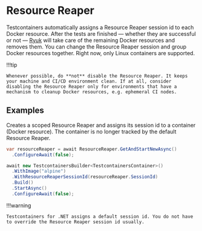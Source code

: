 # Resource Reaper

Testcontainers automatically assigns a Resource Reaper session id to each Docker resource. After the tests are finished — whether they are successful or not — [Ryuk][moby-ryuk] will take care of the remaining Docker resources and removes them. You can change the Resource Reaper session and group Docker resources together. Right now, only Linux containers are supported.

!!!tip

    Whenever possible, do **not** disable the Resource Reaper. It keeps your machine and CI/CD environment clean. If at all, consider disabling the Resource Reaper only for environments that have a mechanism to cleanup Docker resources, e.g. ephemeral CI nodes.

## Examples

Creates a scoped Resource Reaper and assigns its session id to a container (Docker resource). The container is no longer tracked by the default Resource Reaper.

```csharp
var resourceReaper = await ResourceReaper.GetAndStartNewAsync()
  .ConfigureAwait(false);

await new TestcontainersBuilder<TestcontainersContainer>()
  .WithImage("alpine")
  .WithResourceReaperSessionId(resourceReaper.SessionId)
  .Build()
  .StartAsync()
  .ConfigureAwait(false);
```

!!!warning

    Testcontainers for .NET assigns a default session id. You do not have to override the Resource Reaper session id usually.

[moby-ryuk]: https://github.com/testcontainers/moby-ryuk
